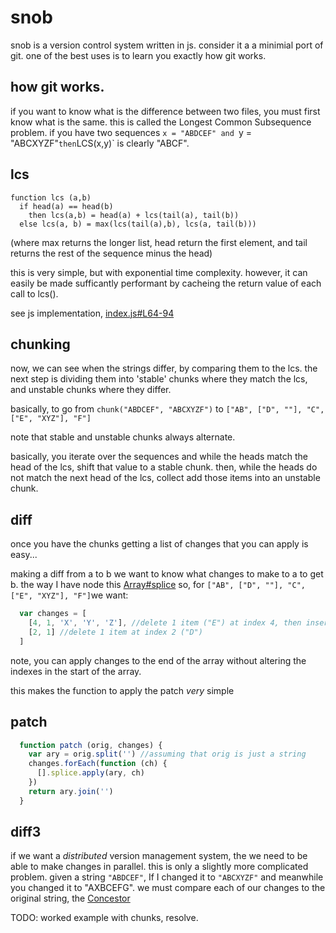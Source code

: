 # snob

snob is a version control system written in js. consider it a a minimial port of git.
one of the best uses is to learn you exactly how git works. 

## how git works.

if you want to know what is the difference between two files, you must first know what is the same.
this is called the Longest Common Subsequence problem. if you have two sequences `x = "ABDCEF" and `y = "ABCXYZF"` then `LCS(x,y)` is clearly "ABCF".


## lcs

```
function lcs (a,b)
  if head(a) == head(b)
    then lcs(a,b) = head(a) + lcs(tail(a), tail(b))
  else lcs(a, b) = max(lcs(tail(a),b), lcs(a, tail(b)))
```

(where max returns the longer list, head return the first element, and tail returns the rest of the sequence minus the head)

this is very simple, but with exponential time complexity.
however, it can easily be made sufficantly performant by cacheing the return value of each call to lcs().

see js implementation, [index.js#L64-94](index.js#L64-94)

## chunking

now, we can see when the strings differ, by comparing them to the lcs. the next step is dividing them into 'stable' chunks where they match the lcs, and unstable chunks where they differ.

basically, to go from `chunk("ABDCEF", "ABCXYZF")` to 
`["AB", ["D", ""], "C", ["E", "XYZ"], "F"]`

note that stable and unstable chunks always alternate.

basically, you iterate over the sequences and while the heads match the head of the lcs, shift that value to a stable chunk.
then, while the heads do not match the next head of the lcs,
collect add those items into an unstable chunk.

## diff

once you have the chunks getting a list of changes that you can apply is easy...

making a diff from a to b we want to know what changes to make to a to get b. 
the way I have node this [Array#splice](https://developer.mozilla.org/en/JavaScript/Reference/Global_Objects/Array/splice)
so, for `["AB", ["D", ""], "C", ["E", "XYZ"], "F"]`we want:

``` js
  var changes = [
    [4, 1, 'X', 'Y', 'Z'], //delete 1 item ("E") at index 4, then insert "X", "Y", "Z"
    [2, 1] //delete 1 item at index 2 ("D")
  ]
``` 

note, you can apply changes to the end of the array without altering the indexes in the start of the array.

this makes the function to apply the patch _very_ simple

## patch

``` js
  function patch (orig, changes) {
    var ary = orig.split('') //assuming that orig is just a string
    changes.forEach(function (ch) {
      [].splice.apply(ary, ch)
    })
    return ary.join('')
  }
```

## diff3
 
if we want a _distributed_ version management system, the we need to be able to make changes in parallel.
this is only a slightly more complicated problem. given a string `"ABDCEF"`, If I changed it to `"ABCXYZF"`
and meanwhile you changed it to "AXBCEFG". we must compare each of our changes to the original string, the [Concestor](http://en.wikipedia.org/wiki/Concestor)

TODO: worked example with chunks, resolve.
